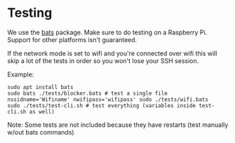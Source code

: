 # Testing

We use the [bats](https://github.com/sstephenson/bats) package.
Make sure to do testing on a Raspberry Pi. Support for other platforms
isn't guaranteed.

If the network mode is set to wifi and you're connected over wifi
this will skip a lot of the tests in order so you won't lose your 
SSH session.

Example:

```
sudo apt install bats
sudo bats ./tests/blocker.bats # test a single file
nssidname='Wifiname' nwifipass='wifipass' sudo ./tests/wifi.bats
sudo ./tests/test-cli.sh # test everything (variables inside test-cli.sh as well)

```

Note: Some tests are not included because they have restarts
(test manually w/out bats commands)
